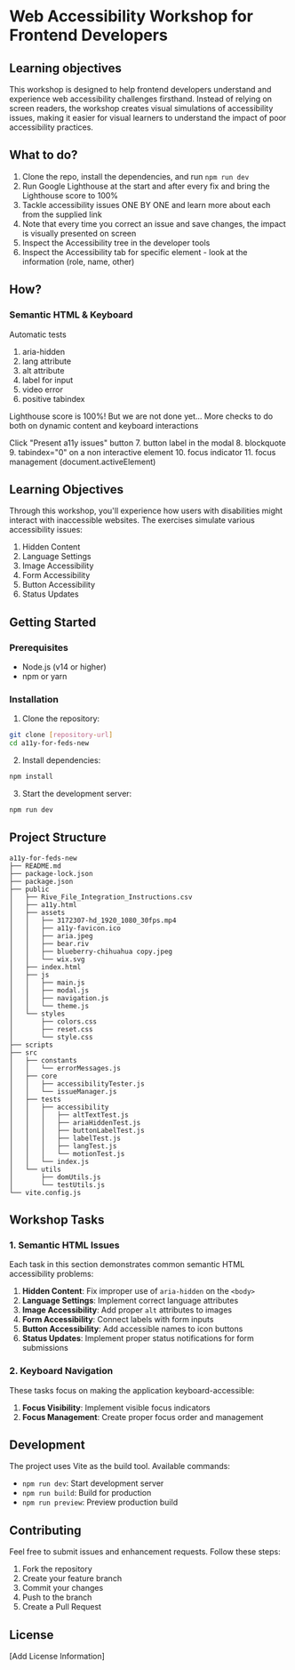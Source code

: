 # Web Accessibility Workshop for Frontend Developers

## Learning objectives

This workshop is designed to help frontend developers understand and experience web accessibility challenges firsthand. Instead of relying on screen readers, the workshop creates visual simulations of accessibility issues, making it easier for visual learners to understand the impact of poor accessibility practices.

## What to do?

1. Clone the repo, install the dependencies, and run `npm run dev`
2. Run Google Lighthouse at the start and after every fix and bring the Lighthouse score to 100%
3. Tackle accessibility issues ONE BY ONE and learn more about each from the supplied link
4. Note that every time you correct an issue and save changes, the impact is visually presented on screen
5. Inspect the Accessibility tree in the developer tools
6. Inspect the Accessibility tab for specific element - look at the information (role, name, other)

## How?

### Semantic HTML & Keyboard

Automatic tests

1. aria-hidden
2. lang attribute
3. alt attribute
4. label for input
5. video error
6. positive tabindex

Lighthouse score is 100%!
But we are not done yet... More checks to do both on dynamic content and keyboard interactions

Click "Present a11y issues" button
7. button label in the modal
8. blockquote
9. tabindex="0" on a non interactive element
10. focus indicator
11. focus management (document.activeElement)

## Learning Objectives

Through this workshop, you'll experience how users with disabilities might interact with inaccessible websites. The exercises simulate various accessibility issues:

1. Hidden Content
2. Language Settings
3. Image Accessibility
4. Form Accessibility
5. Button Accessibility
6. Status Updates

## Getting Started

### Prerequisites

- Node.js (v14 or higher)
- npm or yarn

### Installation

1. Clone the repository:
```bash
git clone [repository-url]
cd a11y-for-feds-new
```

2. Install dependencies:
```bash
npm install
```

3. Start the development server:
```bash
npm run dev
```

## Project Structure

```
a11y-for-feds-new
├── README.md
├── package-lock.json
├── package.json
├── public
│   ├── Rive_File_Integration_Instructions.csv
│   ├── a11y.html
│   ├── assets
│   │   ├── 3172307-hd_1920_1080_30fps.mp4
│   │   ├── a11y-favicon.ico
│   │   ├── aria.jpeg
│   │   ├── bear.riv
│   │   ├── blueberry-chihuahua copy.jpeg
│   │   └── wix.svg
│   ├── index.html
│   ├── js
│   │   ├── main.js
│   │   ├── modal.js
│   │   ├── navigation.js
│   │   └── theme.js
│   └── styles
│       ├── colors.css
│       ├── reset.css
│       └── style.css
├── scripts
├── src
│   ├── constants
│   │   └── errorMessages.js
│   ├── core
│   │   ├── accessibilityTester.js
│   │   └── issueManager.js
│   ├── tests
│   │   ├── accessibility
│   │   │   ├── altTextTest.js
│   │   │   ├── ariaHiddenTest.js
│   │   │   ├── buttonLabelTest.js
│   │   │   ├── labelTest.js
│   │   │   ├── langTest.js
│   │   │   └── motionTest.js
│   │   └── index.js
│   └── utils
│       ├── domUtils.js
│       └── testUtils.js
└── vite.config.js
```

## Workshop Tasks

### 1. Semantic HTML Issues

Each task in this section demonstrates common semantic HTML accessibility problems:

1. **Hidden Content**: Fix improper use of `aria-hidden` on the `<body>`
2. **Language Settings**: Implement correct language attributes
3. **Image Accessibility**: Add proper `alt` attributes to images
4. **Form Accessibility**: Connect labels with form inputs
5. **Button Accessibility**: Add accessible names to icon buttons
6. **Status Updates**: Implement proper status notifications for form submissions

### 2. Keyboard Navigation

These tasks focus on making the application keyboard-accessible:

1. **Focus Visibility**: Implement visible focus indicators
2. **Focus Management**: Create proper focus order and management

## Development

The project uses Vite as the build tool. Available commands:

- `npm run dev`: Start development server
- `npm run build`: Build for production
- `npm run preview`: Preview production build

## Contributing

Feel free to submit issues and enhancement requests. Follow these steps:

1. Fork the repository
2. Create your feature branch
3. Commit your changes
4. Push to the branch
5. Create a Pull Request

## License

[Add License Information]
